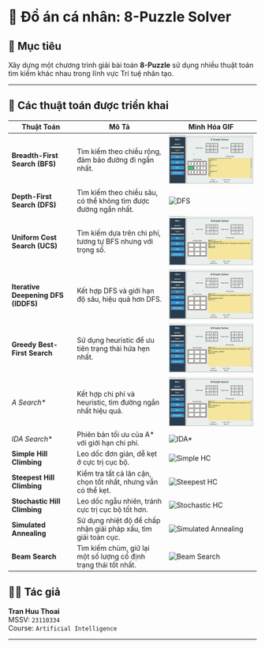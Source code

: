 
# 🔢 Đồ án cá nhân: 8-Puzzle Solver

## 🎯 Mục tiêu
Xây dựng một chương trình giải bài toán **8-Puzzle** sử dụng nhiều thuật toán tìm kiếm khác nhau trong lĩnh vực Trí tuệ nhân tạo.

---

## 🧠 Các thuật toán được triển khai

| Thuật Toán               | Mô Tả                                                                 | Minh Hóa GIF                              |
|--------------------------|----------------------------------------------------------------------|-------------------------------------------|
| **Breadth-First Search (BFS)** | Tìm kiếm theo chiều rộng, đảm bảo đường đi ngắn nhất.             | ![BFS](images/bfs.gif)                   |
| **Depth-First Search (DFS)**   | Tìm kiếm theo chiều sâu, có thể không tìm được đường ngắn nhất.    | ![DFS](images/dfs.gif)                   |
| **Uniform Cost Search (UCS)**  | Tìm kiếm dựa trên chi phí, tương tự BFS nhưng với trọng số.        | ![UCS](images/ucs.gif)                   |
| **Iterative Deepening DFS (IDDFS)** | Kết hợp DFS và giới hạn độ sâu, hiệu quả hơn DFS.                 | ![IDDFS](images/iddfs.gif)               |
| **Greedy Best-First Search**   | Sử dụng heuristic để ưu tiên trạng thái hứa hẹn nhất.             | ![GREEDY](images/greedy.gif)             |
| **A* Search**                 | Kết hợp chi phí và heuristic, tìm đường ngắn nhất hiệu quả.        | ![A*](images/astar.gif)                  |
| **IDA* Search**               | Phiên bản tối ưu của A* với giới hạn chi phí.                     | ![IDA*](images/ida_star.gif)             |
| **Simple Hill Climbing**       | Leo dốc đơn giản, dễ kẹt ở cực trị cục bộ.                       | ![Simple HC](images/simple_hc.gif)       |
| **Steepest Hill Climbing**     | Kiểm tra tất cả lân cận, chọn tốt nhất, nhưng vẫn có thể kẹt.     | ![Steepest HC](images/steepest_hc.gif)   |
| **Stochastic Hill Climbing**   | Leo dốc ngẫu nhiên, tránh cực trị cục bộ tốt hơn.                | ![Stochastic HC](images/stochastic_hc.gif) |
| **Simulated Annealing**        | Sử dụng nhiệt độ để chấp nhận giải pháp xấu, tìm giải toàn cục.    | ![Simulated Annealing](images/sa.gif)    |
| **Beam Search**                | Tìm kiếm chùm, giữ lại một số lượng cố định trạng thái tốt nhất.   | ![Beam Search](images/beam_search.gif)   |

## 👨‍💻 Tác giả

**Tran Huu Thoai**  
MSSV: `23110334`  
Course: `Artificial Intelligence`  

---
